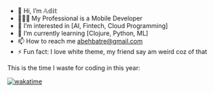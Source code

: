 - 👋 Hi, I’m 𝔸𝕕𝕚𝕥
- 👨🏻‍🏭 My Professional is a Mobile Developer
- 👀 I’m interested in [AI, Fintech, Cloud Programming]
- 🌱 I’m currently learning [Clojure, Python, ML]
- 📫 How to reach me abehbatre@gmail.com
- ⚡ Fun fact: I love white theme, my friend say am weird coz of that


This is the time I waste for coding in this year:

[![wakatime](https://wakatime.com/badge/user/a41b1f42-8d3a-43fa-8de5-0da19cf1ea0c.svg)](https://wakatime.com/@a41b1f42-8d3a-43fa-8de5-0da19cf1ea0c)
